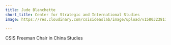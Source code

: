 ```yaml
---
title: Jude Blanchette
short_title: Center for Strategic and International Studies
image: https://res.cloudinary.com/csisideaslab/image/upload/v1580323811/health-commission/190809_5Blanchette_dcquqv.jpg

---
```

CSIS Freeman Chair in China Studies